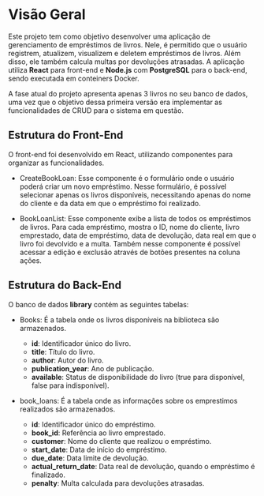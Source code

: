 # Visão Geral

Este projeto tem como objetivo desenvolver uma aplicação de gerenciamento de empréstimos de livros. Nele, é permitido que o usuário registrem, atualizem, visualizem e deletem empréstimos de livros. Além disso, ele também calcula multas por devoluções atrasadas. A aplicação utiliza **React** para front-end e **Node.js** com **PostgreSQL** para o back-end, sendo executada em conteiners Docker.

A fase atual do projeto apresenta apenas 3 livros no seu banco de dados, uma vez que o objetivo dessa primeira versão era implementar as funcionalidades de CRUD para o sistema em questão.

## Estrutura do Front-End

O front-end foi desenvolvido em React, utilizando componentes para organizar as funcionalidades.
- CreateBookLoan: Esse componente é o formulário onde o usuário poderá criar um novo empréstimo. Nesse formulário, é possível selecionar apenas os livros disponíveis, necessitando apenas do nome do cliente e da data em que o empréstimo foi realizado.

- BookLoanList: Esse componente exibe a lista de todos os empréstimos de livros. Para cada empréstimo, mostra o ID, nome do cliente, livro emprestado, data de empréstimo, data de devolução, data real em que o livro foi devolvido e a multa. Também nesse componente é possível acessar a edição e exclusão através de botões presentes na coluna ações.

## Estrutura do Back-End

O banco de dados **library** contém as seguintes tabelas:

- Books: É a tabela onde os livros disponíveis na biblioteca são armazenados.

    - **id**: Identificador único do livro.
    - **title**: Título do livro.
    - **author**: Autor do livro.
    - **publication_year**: Ano de publicação.
    - **available**: Status de disponibilidade do livro (true para disponível, false para indisponível).


- book_loans: É a tabela onde as informações sobre os emprestimos realizados são armazenados.

    - **id**: Identificador único do empréstimo.
    - **book_id**: Referência ao livro emprestado.
    - **customer**: Nome do cliente que realizou o empréstimo.
    - **start_date**: Data de início do empréstimo.
    - **due_date**: Data limite de devolução.
    - **actual_return_date**: Data real de devolução, quando o empréstimo é finalizado.
    - **penalty**: Multa calculada para devoluções atrasadas.
